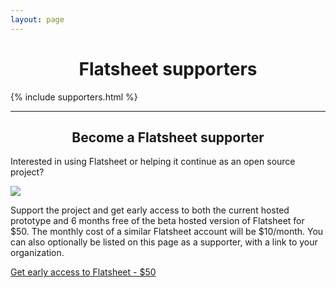 ```yaml
---
layout: page
---
```


<h1 style="text-align:center;">Flatsheet supporters</h1>

{% include supporters.html %}

<hr>

<h2 style="text-align:center;">Become a Flatsheet supporter</h2>

Interested in using Flatsheet or helping it continue as an open source project?

<a href="https://gum.co/QBRn">
<img src="{{ site.baseurl }}/images/flatsheet-early-access.png">
</a>


Support the project and get early access to both the current hosted prototype and 6 months free of the beta hosted version of Flatsheet for $50. The monthly cost of a similar Flatsheet account will be $10/month. You can also optionally be listed on this page as a supporter, with a link to your organization.



<a href="https://gum.co/QBRn" class="button">
  Get early access to Flatsheet - $50
</a>

<script type="text/javascript" src="https://gumroad.com/js/gumroad.js"></script>
